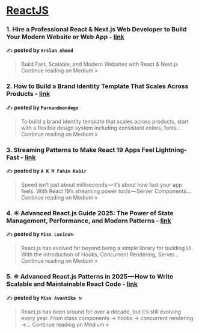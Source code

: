 
<h1><a href=https://medium.com/tag/reactjs/recommended target="_blank" rel="noopener noreferrer">ReactJS</a></h1>
<h3>1. Hire a Professional React & Next.js Web Developer to Build Your Modern Website or Web App - <a href="https://medium.com/@mearslanahmed/hire-a-professional-react-next-js-web-developer-to-build-your-modern-website-or-web-app-4a992e467350?source=rss------reactjs-5" target="_blank" rel="noopener noreferrer">link</a></h3>

✍️ **posted by `Arslan Ahmed`**

<blockquote>Build Fast, Scalable, and Modern Websites with React & Next.js
Continue reading on Medium »</blockquote>

<h3>2. How to Build a Brand Identity Template That Scales Across Products - <a href="https://medium.com/@farnandmondego50798/how-to-build-a-brand-identity-template-that-scales-across-products-b6de84784d60?source=rss------reactjs-5" target="_blank" rel="noopener noreferrer">link</a></h3>

✍️ **posted by `Farnandmondego`**

<blockquote>To build a brand identity template that scales across products, start with a flexible design system including consistent colors, fonts…
Continue reading on Medium »</blockquote>

<h3>3. Streaming Patterns to Make React 19 Apps Feel Lightning-Fast - <a href="https://fahimkabir2213.medium.com/streaming-patterns-to-make-react-19-apps-feel-lightning-fast-1ff1b27fa03b?source=rss------reactjs-5" target="_blank" rel="noopener noreferrer">link</a></h3>

✍️ **posted by `A K M Fahim Kabir`**

<blockquote>Speed isn’t just about milliseconds — it’s about how fast your app feels.
With React 19’s streaming power tools — Server Components…
Continue reading on Medium »</blockquote>

<h3>4. ⚛️ Advanced React.js Guide 2025: The Power of State Management, Performance, and Modern Patterns - <a href="https://medium.com/@MissLucina/%EF%B8%8F-advanced-react-js-guide-2025-the-power-of-state-management-performance-and-modern-patterns-1832bfc7df82?source=rss------reactjs-5" target="_blank" rel="noopener noreferrer">link</a></h3>

✍️ **posted by `Miss Lucina✨`**

<blockquote>React.js has evolved far beyond being a simple library for building UI. With the introduction of Hooks, Concurrent Rendering, Server…
Continue reading on Medium »</blockquote>

<h3>5. ⚛️ Advanced React.js Patterns in 2025 — How to Write Scalable and Maintainable React Code - <a href="https://medium.com/@missAvantika/%EF%B8%8F-advanced-react-js-patterns-in-2025-how-to-write-scalable-and-maintainable-react-code-6bfba964c9f6?source=rss------reactjs-5" target="_blank" rel="noopener noreferrer">link</a></h3>

✍️ **posted by `Miss Avantika ✨`**

<blockquote>React.js has been around for over a decade, but it’s still evolving every year. From class components → hooks → concurrent rendering →…
Continue reading on Medium »</blockquote>

